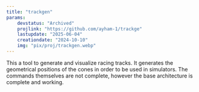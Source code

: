 ```yaml
---
title: "trackgen"
params:
    devstatus: "Archived"
    projlink: "https://github.com/ayham-1/trackge"
    lastupdate: "2025-06-04"
    creationdate: "2024-10-10"
    img: "pix/proj/trackgen.webp"
---
```


This a tool to generate and visualize racing tracks. It generates the geometrical positions of the
cones in order to be used in simulators. The commands themselves are not complete, however
the base architecture is complete and working.

